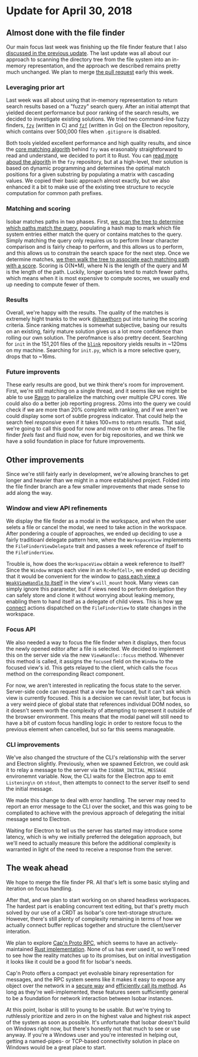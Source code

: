 # Update for April 30, 2018

## Almost done with the file finder

Our main focus last week was finishing up the file finder feature that I also [discussed in the previous update](./2018_04_23.md#fast-file-finding). The last update was all about our approach to scanning the directory tree from the file system into an in-memory representation, and the approach we described remains pretty much unchanged. We plan to merge [the pull request](https://github.com/siberianmh/isobar/pull/28) early this week.

### Leveraging prior art

Last week was all about using that in-memory representation to return search results based on a "fuzzy" search query. After an initial attempt that yielded decent performance but poor ranking of the search results, we decided to investigate existing solutions. We tried two command-line fuzzy finders, [`fzy`](https://github.com/jhawthorn/fzy) (written in C) and [`fzf`](https://github.com/junegunn/fzf) (written in Go) on the Electron repository, which contains over 500,000 files when `.gitignore` is disabled.

Both tools yielded excellent performance and high quality results, and since the [core matching algorith](https://github.com/jhawthorn/fzy/blob/47609dbf73789bc28289576a12177965c04ef49b/src/match.c#L70) behind `fzy` was erasonably straightforward to read and understand, we decided to port it to Rust. You can [read more aboud the algorith](https://github.com/jhawthorn/fzy/blob/master/ALGORITHM.md) in the `fzy` repository, but at a high-level, their solution is based on dynamic programming and determines the optimal match positions for a given substring by populating a matrix with cascading values. We copied their basic approach almost exactly, but we also enhanced it a bit to make use of the existing tree structure to recycle computation for common path prefixes.

### Matching and scoring

Isobar matches paths in two phases. First, [we scan the tree to determine which paths match the query](https://github.com/siberianmh/isobar/blob/1a796dc3f3d13da64f70c4407161c29bea469a21/isobar_core/src/project.rs#L93), populating a hash map to mark which file system entries either match the query or contains matches to the query. Simply matching the query only requires us to perform linear character comparison and is fairly cheap to perform, and this allows us to perform, and this allows us to constrain the search space for the next step. Once we determine matches, [we then walk the tree to associate each matching path with a score](https://github.com/siberianmh/isobar/blob/1a796dc3f3d13da64f70c4407161c29bea469a21/isobar_core/src/project.rs#L154). Scoring is O(N*M), where N is the length of the query and M is the length of the path. Luckily, longer queries tend to match fewer paths, which means when it is most expensive to compute socres, we usually end up needing to compute fewer of them.

### Results

Overall, we're happy with the results. The quality of the matches is extremely hight tnanks to the work [@jhawthorn](https://github.com/jhawthorn) put into tuning the scoring criteria. Since ranking matches is somewhat subjective, basing our results on an existing, fairly mature solution gives us a lot more confidence than rolling our own solution. The perofmance is also prettry decent. Searching for `init` in the 151,201 files of the [`blink`](https://chromium.googlesource.com/chromium/blink/+/master) repository yields results in ~120ms on my machine. Searching for `init.py`, which is a more selective query, drops that to ~16ms.

### Future improvents

These early results are good, but we think there's room for improvement. First, we're still matching on a single thread, and it seems like we might be able to use [Rayon](https://github.com/rayon-rs/rayon) to parallelize the matching over multiple CPU cores. We could also do a better job reporting progress. 20ms into the query we could check if we are more than 20% complete with ranking, and if we aren't we could display some sort of subtle progress indicator. That could help the search feel *responsive* even if it takes 100+ms to return resutls. That said, we're going to call this good for now and move on to other areas. The file finder *feels* fast and fluid now, even for big repositories, and we think we have a solid foundation in place for future improvements.

## Other improvements

Since we're still fairly early in development, we're allowing branches to get longer and heavier than we might in a more established project. Folded into the file finder branch are a few smaller improvements that made sense to add along the way.

### Window and view API refinements

We display the file finder as a modal in the workspace, and when the user selets a file or cancel the modal, we need to take action in the workspace. After pondering a couple of approaches, we ended up deciding to use a fairly traditioanl delegate pattern here, where the `WorkspaceView` implements the `FileFinderViewDelegate` trait and passes a week reference of itself to the `FileFinderView`.

Trouble is, how does the `WorkspaceView` obtain a week reference to itself? Since the `Window` wraps each view in an `Rc<RefCell>`, we ended up deciding that it would be convenient for the window to [pass each view a `WeakViewHandle` to itself](https://github.com/siberianmh/isobar/blob/1a796dc3f3d13da64f70c4407161c29bea469a21/isobar_core/src/window.rs#L116) in the view's `will_mount` hook. Many views can simply ignore this parameter, but if views need to perform deelgation they can safely store and clone it without worrying about leaking memory, enabling them to hand itself as a delegate of child views. This is how [we connect](https://github.com/siberianmh/isobar/blob/1a796dc3f3d13da64f70c4407161c29bea469a21/isobar_core/src/workspace.rs#L48) actions dispatched on the `FileFinderView` to state changes in the workspace.

### Focus API

We also needed a way to focus the file finder when it displays, then focus the newly opened editor after a file is selected. We decided to implement this on the server side via the new `ViewHandle::focus` method. Whenever this method is called, it assigns the `focused` field on the `Window` to the focused view's id. This gets relayed to the client, which calls the `focus` method on the corresponding React component.

For now, we aren't interested in replicating the focus state to the server. Server-side code can request that a view be focused, but it can't ask which view is currently focused. This is a decision we can revisit later, but focus is a very weird piece of global state that references individual DOM nodes, so it doesn't seem worth the complexity of attempting to represent it outside of the browser environment. This means that the modal panel will still need to have a bit of custom focus handling logic in order to restore focus to the previous element when cancelled, but so far this seems manageable.

### CLI improvements

We've also changed the structure of the CLI's relationship with the server and Electron slightly. Previously, when we spawned Eelctron, we could ask it to relay a message to the server via the `ISOBAR_INITIAL_MESSAGE` environemnt variable. Now, the CLI waits for the Electron app to emit `Listening\n` on `stdout`, then attempts to connect to the server itself to send the initial message.

We made this change to deal with error handling. The server may need to report an error message to the CLI over the socket, and this was going to be compliated to achieve with the previous approach of delegating the initial message send to Electron.

Waiting for Electron to tell us the server has started may introduce some latency, which is why we initially preferred the delegation approach, but we'll need to actually measure this before the additional complexity is warranted in light of the need to receive a response from the server.

## The weak ahead

We hope to merge the file finder PR. All that's left is some basic styling and iteration on focus handling.

After that, and we plan to start working on on shared headless workspaces. The hardest part is enabling concurrent text editing, but that's pretty much solved by our use of a CRDT as Isobar's core text-storage structure. However, there's still plenty of complexity remaining in terms of how we actually connect buffer replicas together and structure the client/server interation.

We plan to explore [Cap'n Proto RPC](https://capnproto.org/rpc.html), which seems to have an actively-maintained [Rust implementation](https://github.com/capnproto/capnproto-rust). None of us has ever used it, so we'll need to see how the reality matches up to its promises, but on initial investigation it looks like it could be a good fit for Isobar's needs.

Cap'n Proto offers a compact yet evolvable binary representation for messages, and the RPC system seems like it makes it easy to expose any object over the network in a [secure way](https://capnproto.org/rpc.html#security) and [efficiently call its method](https://capnproto.org/rpc.html#time-travel-promise-pipelining). As long as they're well-implemented, these features seem sufficiently general to be a foundation for network interaction between Isobar instances.

At this point, Isobar is still to young to be usable. But we're trying to ruthlessly prioritize and zero in on the highest value and highest risk aspect of the system as soon as possible. It's unfortunate that Isobar doesn't build on Windows right now, but there's honestly not that much to see or use anyway. If you're a Windows user and you're interested in helping out, getting a named-pipes- or TCP-based connectivity solution in place on Windows would be a great place to start.
